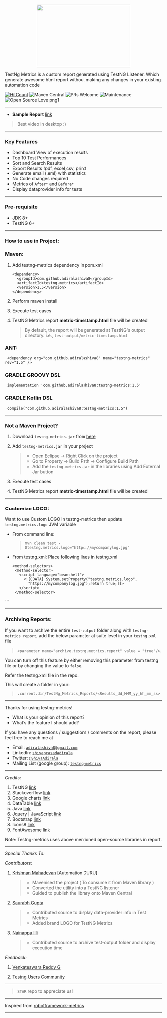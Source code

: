 <p align="center"><img src="https://i.ibb.co/0j28fBG/tmetricslogo.png" width="300" height="200"></p>

TestNg Metrics is a custom report generated using TestNG Listener. Which generate awesome html report without making any changes in your existing automation code

[![HitCount](http://hits.dwyl.io/adiralashiva8/testng-metrics.svg)](http://hits.dwyl.io/adiralashiva8/testng-metrics)
![Maven Central](https://img.shields.io/maven-central/v/com.github.adiralashiva8/testng-metrics.svg?label=Maven%20Central)
![PRs Welcome](https://img.shields.io/badge/PRs-welcome-brightgreen.svg?style=flat-square)
![Maintenance](https://img.shields.io/badge/Maintained%3F-yes-green.svg)
![Open Source Love png1](https://badges.frapsoft.com/os/v1/open-source.png?v=103)

---

  - __Sample Report__ [link](https://testng-metrics.netlify.com/)
  > Best video in desktop :)

---

### Key Features

 - Dashboard View of execution results
 - Top 10 Test Performances
 - Sort and Search Results
 - Export Results (pdf, excel,csv, print)
 - Generate email (.eml) with statistics
 - No Code changes required
 - Metrics of `After*` and `Before*`
 - Display dataprovider info for tests

---

### Pre-requisite

 - JDK 8+
 - TestNG 6+

---

### How to use in Project:

### Maven:

1. Add testng-metrics dependency in pom.xml
   ```
   <dependency>
     <groupId>com.github.adiralashiva8</groupId>
     <artifactId>testng-metrics</artifactId>
     <version>1.5</version>
   </dependency>
   
   ```
2. Perform maven install

3. Execute test cases

4. TestNG Metrics report __metric-timestamp.html__ file will be created
   > By default, the report will be generated at TestNG's output directory. i.e., `test-output/metric-timestamp.html`

### ANT:

   ```
    <dependency org="com.github.adiralashiva8" name="testng-metrics" rev="1.5" />
   ```

### GRADLE GROOVY DSL
   ```
    implementation 'com.github.adiralashiva8:testng-metrics:1.5'
   ```

### GRADLE Kotlin DSL
   ```
    compile("com.github.adiralashiva8:testng-metrics:1.5")
   ```

---

### Not a Maven Project?

1. Download `testng-metrics.jar` from [here](http://central.maven.org/maven2/com/github/adiralashiva8/testng-metrics/1.5/testng-metrics-1.5.jar)

2. Add `testng-metrics.jar` in your project
   > - Open Eclipse → Right Click on the project
   > - Go to Property → Build Path → Configure Build Path
   > - Add the `testng-metrics.jar` in the libraries using Add External Jar button

3. Execute test cases

4. TestNG Metrics report __metric-timestamp.html__ file will be created

---

### Customize LOGO:

Want to use Custom LOGO in testng-metrics then update `testng.metrics.logo` JVM variable

 - From command line: 
   > `mvn clean test -Dtestng.metrics.logo="https://mycompanylog.jpg"`

 - From testng.xml: Place following lines in testng.xml
   ```
   <method-selectors>
    <method-selector>
      <script language="beanshell">
        <![CDATA[ System.setProperty("testng.metrics.logo",
          "https://mycompanylog.jpg");return true;]]>
      </script>
    </method-selector>
  </method-selectors>
  ```

---

### Archiving Reports:

If you want to archive the entire `test-output` folder along with `testng-metrics report`, add the below parameter at suite level in your `testng.xml` file 

 > `<parameter name="archive.testng.metrics.report" value = "true"/>`.

You can turn off this feature by either removing this parameter from testng file or by changing the value to `false`.

Refer the testng.xml file in the repo.

This will create a folder in your: 

> `.current.dir/TestNg_Metrics_Reports/<Results_dd_MMM_yy_hh_mm_ss>` 

---

Thanks for using testng-metrics!

 - What is your opinion of this report?
 - What’s the feature I should add?

If you have any questions / suggestions / comments on the report, please feel free to reach me at

 - Email: <a href="mailto:adiralashiva8@gmail.com?Subject=Testng%20Metrics" target="_blank">`adiralashiva8@gmail.com`</a> 
 - LinkedIn: <a href="https://www.linkedin.com/in/shivaprasadadirala/" target="_blank">`shivaprasadadirala`</a>
 - Twitter: <a href="https://twitter.com/ShivaAdirala" target="_blank">`@ShivaAdirala`</a>
 - Mailing List (google group): <a href="https://groups.google.com/forum/embed/?place=forum/testng-metrics" target="_blank">`testng-metrics`</a>

---

*Credits:*

1. TestNG [link](https://testng.org/doc/index.html)
2. Stackoverflow [link](http://stackoverflow.com)
3. Google charts [link](https://developers.google.com/chart/)
4. DataTable [link](https://datatables.net/examples/basic_init/table_sorting.html)
5. Java [link](https://www.java.com)
6. Jquery | JavaScript [link](https://www.jqueryscript.net)
7. Bootstrap [link](http://getbootstrap.com/docs/4.1/examples/dashboard/)
8. Icons8 [link](https://icons8.com/)
9. FontAwesome [link](https://fontawesome.com)

Note: Testng-metrics uses above mentioned open-source libraries in report.

---

*Special Thanks To:*

*Contributors:*

1. [Krishnan Mahadevan](https://www.linkedin.com/in/krmahadevan/) [Automation GURU]
    > - Mavenised the project ( To consume it from Maven library )
    > - Converted the utility into a TestNG listener
    > - Guided to publish the library onto Maven Central

2. [Saurabh Gupta](https://www.linkedin.com/in/saurabh-gupta-24769929/)
    > - Contributed source to display data-provider info in Test Metrics
    > - Added brand LOGO for TestNG Metrics

3. [Nainappa Illi](https://www.linkedin.com/in/nainappa-illi-97673231/)
    > - Contributed source to archive test-output folder and display execution time

*Feedback:*

1. [Venkateswara Reddy G](https://www.linkedin.com/in/gvreddyreddy/)

2. [Testng Users Community](https://groups.google.com/forum/#!forum/testng-users)

---

  > `STAR` repo to appreciate us!

---

Inspired from [robotframework-metrics](https://github.com/adiralashiva8/robotframework-metrics)

---
